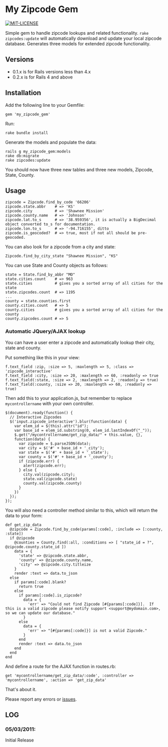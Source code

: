 # My Zipcode Gem

[![MIT-LICENSE](https://img.shields.io/github/license/midwire/my_zipcode_gem.svg)](https://github.com/midwire/my_zipcode_gem/blob/master/MIT-LICENSE)

Simple gem to handle zipcode lookups and related functionality.  `rake zipcodes:update` will automatically download and update your local zipcode database.  Generates three models for extended zipcode functionality.

## Versions

* 0.1.x is for Rails versions less than 4.x
* 0.2.x is for Rails 4 and above

## Installation

Add the following line to your Gemfile:

    gem 'my_zipcode_gem'

Run:

    rake bundle install

Generate the models and populate the data:

```
rails g my_zipcode_gem:models
rake db:migrate
rake zipcodes:update
```

You should now have three new tables and three new models, Zipcode, State, County.

## Usage

```
zipcode = Zipcode.find_by_code '66206'
zipcode.state.abbr    # => 'KS'
zipcode.city          # => 'Shawnee Mission'
zipcode.county.name   # => 'Johnson'
zipcode.lat.to_s      # => '38.959356', it is actually a BigDecimal object converted to_s for documentation.
zipcode.lon.to_s      # => '-94.716155', ditto
zipcode.is_geocoded?  # => true, most if not all should be pre-geocoded.
```

You can also look for a zipcode from a city and state:

    Zipcode.find_by_city_state "Shawnee Mission", "KS"

You can use State and County objects as follows:

```
state = State.find_by_abbr "MO"
state.cities.count    # => 963
state.cities          # gives you a sorted array of all cities for the state
state.zipcodes.count  # => 1195
...
county = state.counties.first
county.cities.count   # => 5
county.cities         # gives you a sorted array of all cities for the county
county.zipcodes.count # => 5
```

### Automatic JQuery/AJAX lookup

You can have a user enter a zipcode and automatically lookup their city, state and county.

Put something like this in your view:

```
f.text_field :zip, :size => 5, :maxlength => 5, :class => 'zipcode_interactive'
f.text_field :city, :size => 20, :maxlength => 60, :readonly => true
f.text_field(:state, :size => 2, :maxlength => 2, :readonly => true)
f.text_field(:county, :size => 20, :maxlength => 60, :readonly => true)
```

Then add this to your application.js, but remember to replace `mycontrollername` with your own controller.

    $(document).ready(function() {
      // Interactive Zipcodes
      $('input.zipcode_interactive').blur(function(data) {
        var elem_id = $(this).attr("id");
        var base_id = elem_id.substring(0, elem_id.lastIndexOf("_"));
        $.get("/mycontrollername/get_zip_data/" + this.value, {},
        function(data) {
          var zipcode = $.parseJSON(data);
          var city = $('#' + base_id + '_city');
          var state = $('#' + base_id + '_state');
          var county = $('#' + base_id + '_county');
          if (zipcode.err) {
            alert(zipcode.err);
          } else {
            city.val(zipcode.city);
            state.val(zipcode.state)
            county.val(zipcode.county)
          }
        })
      });
    });

You will also need a controller method similar to this, which will return the data to your form:

    def get_zip_data
      @zipcode = Zipcode.find_by_code(params[:code], :include => [:county, :state])
      if @zipcode
        @counties = County.find(:all, :conditions => [ "state_id = ?", @zipcode.county.state_id ])
        data = {
          'state' => @zipcode.state.abbr,
          'county' => @zipcode.county.name,
          'city' => @zipcode.city.titleize
        }
        render :text => data.to_json
      else
        if params[:code].blank?
          return true
        else
          if params[:code].is_zipcode?
            data = {
              'err' => "Could not find Zipcode [#{params[:code]}].  If this is a valid zipcode please notify support <support@mydomain.com>, so we can update our database."
            }
          else
            data = {
              'err' => "[#{params[:code]}] is not a valid Zipcode."
            }
          end
          render :text => data.to_json
        end
      end
    end

And define a route for the AJAX function in routes.rb:

    get 'mycontrollername/get_zip_data/:code', :controller => 'mycontrollername', :action => 'get_zip_data'

That's about it.

Please report any errors or [issues](https://github.com/midwire/my_zipcode_gem/issues).

## LOG

### 05/03/2011:

Initial Release
